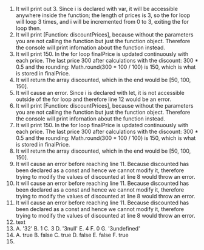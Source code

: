 1. It will print out 3. Since i is declared with var, it will be accessible anywhere inside the function; the length of prices is 3, so the for loop will loop 3 times, and i will be incremented from 0 to 3, exiting the for loop then.
2. It will print [Function: discountPrices], because without the parameters you are not calling the function but just the function object. Therefore the console will print infornation about the function instead.
3. It will print 150. In the for loop finalPrice is updated continuously with each price. The last price 300 after calculations with the discount: 300 * 0.5 and the rounding: Math.round(300 * 100 / 100) is 150, which is what is stored in finalPrice.
4. It will return the array discounted, which in the end would be [50, 100, 150].
5. It will cause an error. Since i is declared with let, it is not accessible outside of the for loop and therefore line 12 would be an error.
6. It will print [Function: discountPrices], because without the parameters you are not calling the function but just the function object. Therefore the console will print infornation about the function instead.
7. It will print 150. In the for loop finalPrice is updated continuously with each price. The last price 300 after calculations with the discount: 300 * 0.5 and the rounding: Math.round(300 * 100 / 100) is 150, which is what is stored in finalPrice.
8. It will return the array discounted, which in the end would be [50, 100, 150].
9. It will cause an error before reaching line 11. Because discounted has been declared as a const and hence we cannot modify it, therefore trying to modify the values of discounted at line 8 would throw an error.
10. It will cause an error before reaching line 11. Because discounted has been declared as a const and hence we cannot modify it, therefore trying to modify the values of discounted at line 8 would throw an error.
11. It will cause an error before reaching line 11. Because discounted has been declared as a const and hence we cannot modify it, therefore trying to modify the values of discounted at line 8 would throw an error.
12. text
13. A. '32'
    B. 1
    C. 3
    D. '3null'
    E. 4
    F. 0
    G. '3undefined'
14. A. true
    B. false
    C. true
    D. false
    E. false
    F. true
15. 
